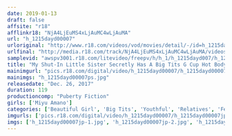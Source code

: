 ```yaml
---
date: 2019-01-13
draft: false
affsite: "r18"
afflinkr18: "NjA4LjEuMS4xLjAuMC4wLjAuMA"
url: "h_1215dayd00007"
urloriginal: "http://www.r18.com/videos/vod/movies/detail/-/id=h_1215dayd00007"
urlfinal: "http://media.r18.com/track/NjA4LjEuMS4xLjAuMC4wLjAuMA/videos/vod/movies/detail/-/id=h_1215dayd00007"
samplevid: "awspv3001.r18.com/litevideo/freepv/h/h_1/h_1215dayd007/h_1215dayd007_dmb_w.mp4"
title: "My Shut-In Little Sister Secretly Has A Big Tits G Cup Hot Body! And Now That I'm A Shut-In Too, We're Having Brother And Sister Sex All Afternoon!! Miyu Amano"
mainimgurl: "pics.r18.com/digital/video/h_1215dayd00007/h_1215dayd00007ps.jpg"
mainimgs: "h_1215dayd00007ps.jpg"
releasedate: "Dec. 26, 2017"
duration: 119
productioncomp: "Puberty Fiction"
girls: ['Miyu Amano']
categories: ['Beautiful Girl', 'Big Tits', 'Youthful', 'Relatives', 'Featured Actress', 'Sister', 'Hi-Def']
imgurls: ['pics.r18.com/digital/video/h_1215dayd00007/h_1215dayd00007jp-1.jpg', 'pics.r18.com/digital/video/h_1215dayd00007/h_1215dayd00007jp-2.jpg', 'pics.r18.com/digital/video/h_1215dayd00007/h_1215dayd00007jp-3.jpg', 'pics.r18.com/digital/video/h_1215dayd00007/h_1215dayd00007jp-4.jpg', 'pics.r18.com/digital/video/h_1215dayd00007/h_1215dayd00007jp-5.jpg', 'pics.r18.com/digital/video/h_1215dayd00007/h_1215dayd00007jp-6.jpg', 'pics.r18.com/digital/video/h_1215dayd00007/h_1215dayd00007jp-7.jpg', 'pics.r18.com/digital/video/h_1215dayd00007/h_1215dayd00007jp-8.jpg', 'pics.r18.com/digital/video/h_1215dayd00007/h_1215dayd00007jp-9.jpg', 'pics.r18.com/digital/video/h_1215dayd00007/h_1215dayd00007jp-10.jpg', 'pics.r18.com/digital/video/h_1215dayd00007/h_1215dayd00007jp-11.jpg', 'pics.r18.com/digital/video/h_1215dayd00007/h_1215dayd00007jp-12.jpg', 'pics.r18.com/digital/video/h_1215dayd00007/h_1215dayd00007jp-13.jpg', 'pics.r18.com/digital/video/h_1215dayd00007/h_1215dayd00007jp-14.jpg', 'pics.r18.com/digital/video/h_1215dayd00007/h_1215dayd00007jp-15.jpg', 'pics.r18.com/digital/video/h_1215dayd00007/h_1215dayd00007jp-16.jpg', 'pics.r18.com/digital/video/h_1215dayd00007/h_1215dayd00007jp-17.jpg', 'pics.r18.com/digital/video/h_1215dayd00007/h_1215dayd00007jp-18.jpg', 'pics.r18.com/digital/video/h_1215dayd00007/h_1215dayd00007jp-19.jpg', 'pics.r18.com/digital/video/h_1215dayd00007/h_1215dayd00007jp-20.jpg']
imgs: ['h_1215dayd00007jp-1.jpg', 'h_1215dayd00007jp-2.jpg', 'h_1215dayd00007jp-3.jpg', 'h_1215dayd00007jp-4.jpg', 'h_1215dayd00007jp-5.jpg', 'h_1215dayd00007jp-6.jpg', 'h_1215dayd00007jp-7.jpg', 'h_1215dayd00007jp-8.jpg', 'h_1215dayd00007jp-9.jpg', 'h_1215dayd00007jp-10.jpg', 'h_1215dayd00007jp-11.jpg', 'h_1215dayd00007jp-12.jpg', 'h_1215dayd00007jp-13.jpg', 'h_1215dayd00007jp-14.jpg', 'h_1215dayd00007jp-15.jpg', 'h_1215dayd00007jp-16.jpg', 'h_1215dayd00007jp-17.jpg', 'h_1215dayd00007jp-18.jpg', 'h_1215dayd00007jp-19.jpg', 'h_1215dayd00007jp-20.jpg']
---
```

